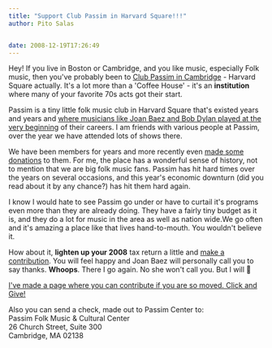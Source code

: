 ```yaml
---
title: "Support Club Passim in Harvard Square!!!"
author: Pito Salas


date: 2008-12-19T17:26:49
---
```




Hey! If you live in Boston or Cambridge, and you like music, especially Folk
music, then you've probably been to [Club Passim in
Cambridge](<http://www.clubpassim.org/>) - Harvard Square actually. It's a lot
more than a 'Coffee House' - it's an **institution** where many of your
favorite 70s acts got their start.

Passim is a tiny little folk music club in Harvard Square that's existed years
and years and [where musicians like Joan Baez and Bob Dylan played at the very
beginning](<http://www.clubpassim.org/Page.asp?n=12788&snid=123649884&org=clubpassim.org>)
of their careers. I am friends with various people at Passim, over the year we
have attended lots of shows there.

We have been members for years and more recently even [made some
donations](<http://www.firstgiving.com/pitosalas>) to them. For me, the place
has a wonderful sense of history, not to mention that we are big folk music
fans. Passim has hit hard times over the years on several occasions, and this
year's economic downturn (did you read about it by any chance?) has hit them
hard again.

I know I would hate to see Passim go under or have to curtail it's programs
even more than they are already doing. They have a fairly tiny budget as it
is, and they do a lot for music in the area as well as nation wide.We go often
and it's amazing a place like that lives hand-to-mouth. You wouldn't believe
it.

How about it, **lighten up your 2008** tax return a little and [make a
contribution](<http://www.firstgiving.com/pitosalas>). You will feel happy and
Joan Baez will personally call you to say thanks. **Whoops**. There I go
again. No she won't call you. But I will 🙂

[I've made a page where you can contribute if you are so moved. Click and
Give!](<http://www.firstgiving.com/pitosalas>)

Also you can send a check, made out to Passim Center to:  
Passim Folk Music & Cultural Center  
26 Church Street, Suite 300  
Cambridge, MA 02138


